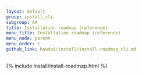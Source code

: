 ```yaml
---
layout: default
group: install_cli
subgroup: AA
title: Installation roadmap (reference)
menu_title: Installation roadmap (reference)
menu_node: parent
menu_order: 1
github_link: howdoi/install/install-roadmap_cli.md
---
```


{% include install/install-roadmap.html %}